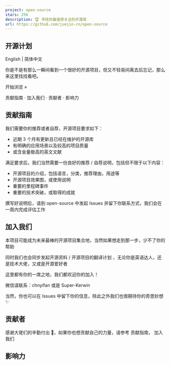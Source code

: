 ```yaml
---
project: open-source
stars: 256
description: 🏆 寻找你最值得关注的开源库
url: https://github.com/juejin-cn/open-source
---
```


开源计划
----

  
  
  
  
English | 简体中文

你是不是有那么一瞬间看到一个很好的开源项目，但又不轻易间离去后忘记，那么来这里找找看吧。  
  
开始浏览 »  
  
贡献指南 · 加入我们 · 贡献者 · 影响力

  

贡献指南
----

我们需要你的推荐或者自荐，开源项目要求如下：

-   近期 3 个月有更新且已经在维护的开源库
-   有明确的应用场景以及较高的项目质量
-   或含金量极高的英文文献

  

满足要求后，我们当然需要一份良好的推荐 / 自荐说明，包括但不限于以下内容：

-   开源项目的介绍，包括语言，分类，推荐理由，用途等
-   开源项目效果图，或使用说明
-   重要的里程碑事件
-   重要的技术突破，或取得的成就

  

撰写好说明后，请到 open-source 中发起 Issues 并留下你联系方式，我们会在一周内完成评估工作

  

加入我们
----

本项目可能成为未来最棒的开源项目集合地，当然如果想走到那一步，少不了你的帮助

同时我们也会同步发起开源资料 / 开源项目的翻译计划 ，无论你是英语达人，还是技术大佬，又或是开源爱好者

这里都有你的一席之地，我们都欢迎你的加入！

微信请联系：chnyifan 或是 Super-Kerwin

当然，你也可以在 Issues 中留下你的信息，除此之外我们也很期待你的奇思妙想 ✨

  

贡献者
---

  

  

  

  

  

  

  

  

  

  

感谢大佬们的辛勤付出 🤞，如果你也想贡献自己的力量，请参考 贡献指南， 加入我们

  

影响力
---
